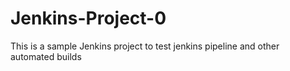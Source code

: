 # Jenkins-Project-0
This is a sample Jenkins project to test jenkins pipeline and other automated builds
